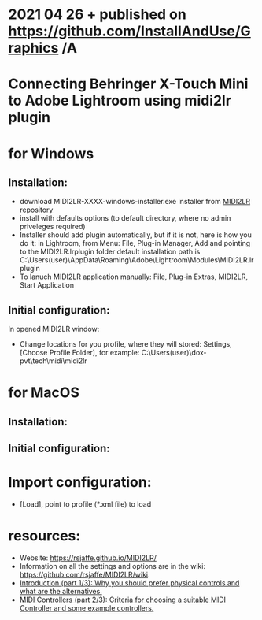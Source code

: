 # 2021 04 26  + published on https://github.com/InstallAndUse/Graphics /A

# Connecting Behringer X-Touch Mini to Adobe Lightroom using midi2lr plugin

# for Windows
## Installation:
- download MIDI2LR-XXXX-windows-installer.exe installer from [MIDI2LR repository](https://github.com/rsjaffe/MIDI2LR/releases/latest)
- install with defaults options (to default directory, where no admin priveleges required)
- Installer should add plugin automatically, but if it is not, here is how you do it: in Lightroom, from Menu: File, Plug-in Manager, Add and pointing to the MIDI2LR.lrplugin folder
default installation path is C:\Users\(user)\AppData\Roaming\Adobe\Lightroom\Modules\MIDI2LR.lrplugin
- To lanuch MIDI2LR application manually: File, Plug-in Extras, MIDI2LR, Start Application

## Initial configuration:
In opened MIDI2LR window:
- Change locations for you profile, where they will stored: Settings, [Choose Profile Folder], for example: C:\Users\(user)\dox-pvt\tech\midi\midi2lr




# for MacOS
## Installation:
## Initial configuration:



# Import configuration:
- [Load], point to profile (*.xml file) to load




# resources:
- Website: https://rsjaffe.github.io/MIDI2LR/
- Information on all the settings and options are in the wiki: https://github.com/rsjaffe/MIDI2LR/wiki.
- [Introduction (part 1/3): Why you should prefer physical controls and what are the alternatives.](https://www.diyphotography.net/the-complete-lightroom-and-midi-tutorial-introduction-first-installment/)
- [MIDI Controllers (part 2/3): Criteria for choosing a suitable MIDI Controller and some example controllers.](https://www.diyphotography.net/the-complete-lightroom-and-midi-tutorial-midi-controllers-second-installment/)
